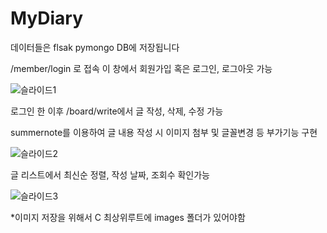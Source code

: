 # MyDiary

데이터들은 flsak pymongo DB에 저장됩니다

/member/login 로 접속
이 창에서 회원가입 혹은 로그인, 로그아웃 가능

![슬라이드1](https://user-images.githubusercontent.com/81530929/124283256-a9743d00-db86-11eb-98dd-2c5bf763331b.PNG)


로그인 한 이후 /board/write에서 글 작성, 삭제, 수정 가능

summernote를 이용하여 글 내용 작성 시 이미지 첨부 및 글꼴변경 등 부가기능 구현

![슬라이드2](https://user-images.githubusercontent.com/81530929/124283263-abd69700-db86-11eb-910d-7ac36012b864.PNG)

글 리스트에서 최신순 정렬, 작성 날짜, 조회수 확인가능


![슬라이드3](https://user-images.githubusercontent.com/81530929/124283276-ae38f100-db86-11eb-8af9-b62d03d89de8.PNG)


*이미지 저장을 위해서 C 최상위루트에 images 폴더가 있어야함
